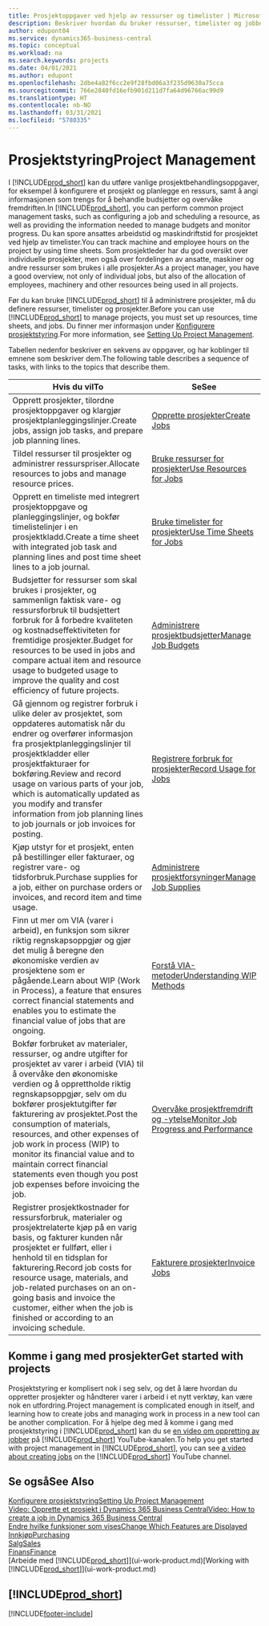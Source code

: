 ```yaml
---
title: Prosjektoppgaver ved hjelp av ressurser og timelister | Microsoft-dokumentasjon
description: Beskriver hvordan du bruker ressurser, timelister og jobber til å administrere prosjekter.
author: edupont04
ms.service: dynamics365-business-central
ms.topic: conceptual
ms.workload: na
ms.search.keywords: projects
ms.date: 04/01/2021
ms.author: edupont
ms.openlocfilehash: 2dbe4a82f6cc2e9f28fbd06a3f235d9630a75cca
ms.sourcegitcommit: 766e2840fd16efb901d211d7fa64d96766ac99d9
ms.translationtype: HT
ms.contentlocale: nb-NO
ms.lasthandoff: 03/31/2021
ms.locfileid: "5780335"
---
```

# <a name="project-management"></a><span data-ttu-id="8fc83-103">Prosjektstyring</span><span class="sxs-lookup"><span data-stu-id="8fc83-103">Project Management</span></span>
<span data-ttu-id="8fc83-104">I [!INCLUDE[prod_short](includes/prod_short.md)] kan du utføre vanlige prosjektbehandlingsoppgaver, for eksempel å konfigurere et prosjekt og planlegge en ressurs, samt å angi informasjonen som trengs for å behandle budsjetter og overvåke fremdriften.</span><span class="sxs-lookup"><span data-stu-id="8fc83-104">In [!INCLUDE[prod_short](includes/prod_short.md)], you can perform common project management tasks, such as configuring a job and scheduling a resource, as well as providing the information needed to manage budgets and monitor progress.</span></span> <span data-ttu-id="8fc83-105">Du kan spore ansattes arbeidstid og maskindriftstid for prosjektet ved hjelp av timelister.</span><span class="sxs-lookup"><span data-stu-id="8fc83-105">You can track machine and employee hours on the project by using time sheets.</span></span> <span data-ttu-id="8fc83-106">Som prosjektleder har du god oversikt over individuelle prosjekter, men også over fordelingen av ansatte, maskiner og andre ressurser som brukes i alle prosjekter.</span><span class="sxs-lookup"><span data-stu-id="8fc83-106">As a project manager, you have a good overview, not only of individual jobs, but also of the allocation of employees, machinery and other resources being used in all projects.</span></span>

<span data-ttu-id="8fc83-107">Før du kan bruke [!INCLUDE[prod_short](includes/prod_short.md)] til å administrere prosjekter, må du definere ressurser, timelister og prosjekter.</span><span class="sxs-lookup"><span data-stu-id="8fc83-107">Before you can use [!INCLUDE[prod_short](includes/prod_short.md)] to manage projects, you must set up resources, time sheets, and jobs.</span></span> <span data-ttu-id="8fc83-108">Du finner mer informasjon under [Konfigurere prosjektstyring](projects-setup-projects.md).</span><span class="sxs-lookup"><span data-stu-id="8fc83-108">For more information, see [Setting Up Project Management](projects-setup-projects.md).</span></span>  

<span data-ttu-id="8fc83-109">Tabellen nedenfor beskriver en sekvens av oppgaver, og har koblinger til emnene som beskriver dem.</span><span class="sxs-lookup"><span data-stu-id="8fc83-109">The following table describes a sequence of tasks, with links to the topics that describe them.</span></span>

| <span data-ttu-id="8fc83-110">Hvis du vil</span><span class="sxs-lookup"><span data-stu-id="8fc83-110">To</span></span> | <span data-ttu-id="8fc83-111">Se</span><span class="sxs-lookup"><span data-stu-id="8fc83-111">See</span></span> |
| --- | --- |
| <span data-ttu-id="8fc83-112">Opprett prosjekter, tilordne prosjektoppgaver og klargjør prosjektplanleggingslinjer.</span><span class="sxs-lookup"><span data-stu-id="8fc83-112">Create jobs, assign job tasks, and prepare job planning lines.</span></span> |[<span data-ttu-id="8fc83-113">Opprette prosjekter</span><span class="sxs-lookup"><span data-stu-id="8fc83-113">Create Jobs</span></span>](projects-how-create-jobs.md) |
| <span data-ttu-id="8fc83-114">Tildel ressurser til prosjekter og administrer ressurspriser.</span><span class="sxs-lookup"><span data-stu-id="8fc83-114">Allocate resources to jobs and manage resource prices.</span></span> |[<span data-ttu-id="8fc83-115">Bruke ressurser for prosjekter</span><span class="sxs-lookup"><span data-stu-id="8fc83-115">Use Resources for Jobs</span></span>](projects-how-use-resources.md) |
| <span data-ttu-id="8fc83-116">Opprett en timeliste med integrert prosjektoppgave og planleggingslinjer, og bokfør timelistelinjer i en prosjektkladd.</span><span class="sxs-lookup"><span data-stu-id="8fc83-116">Create a time sheet with integrated job task and planning lines and post time sheet lines to a job journal.</span></span> |[<span data-ttu-id="8fc83-117">Bruke timelister for prosjekter</span><span class="sxs-lookup"><span data-stu-id="8fc83-117">Use Time Sheets for Jobs</span></span>](projects-how-use-time-sheets.md) |
| <span data-ttu-id="8fc83-118">Budsjetter for ressurser som skal brukes i prosjekter, og sammenlign faktisk vare- og ressursforbruk til budsjettert forbruk for å forbedre kvaliteten og kostnadseffektiviteten for fremtidige prosjekter.</span><span class="sxs-lookup"><span data-stu-id="8fc83-118">Budget for resources to be used in jobs and compare actual item and resource usage to budgeted usage to improve the quality and cost efficiency of future projects.</span></span> |[<span data-ttu-id="8fc83-119">Administrere prosjektbudsjetter</span><span class="sxs-lookup"><span data-stu-id="8fc83-119">Manage Job Budgets</span></span>](projects-how-manage-budgets.md) |
| <span data-ttu-id="8fc83-120">Gå gjennom og registrer forbruk i ulike deler av prosjektet, som oppdateres automatisk når du endrer og overfører informasjon fra prosjektplanleggingslinjer til prosjektkladder eller prosjektfakturaer for bokføring.</span><span class="sxs-lookup"><span data-stu-id="8fc83-120">Review and record usage on various parts of your job, which is automatically updated as you modify and transfer information from job planning lines to job journals or job invoices for posting.</span></span> |[<span data-ttu-id="8fc83-121">Registrere forbruk for prosjekter</span><span class="sxs-lookup"><span data-stu-id="8fc83-121">Record Usage for Jobs</span></span>](projects-how-record-job-usage.md) |
| <span data-ttu-id="8fc83-122">Kjøp utstyr for et prosjekt, enten på bestillinger eller fakturaer, og registrer vare- og tidsforbruk.</span><span class="sxs-lookup"><span data-stu-id="8fc83-122">Purchase supplies for a job, either on purchase orders or invoices, and record item and time usage.</span></span> |[<span data-ttu-id="8fc83-123">Administrere prosjektforsyninger</span><span class="sxs-lookup"><span data-stu-id="8fc83-123">Manage Job Supplies</span></span>](projects-how-manage-project-supplies.md) |
| <span data-ttu-id="8fc83-124">Finn ut mer om VIA (varer i arbeid), en funksjon som sikrer riktig regnskapsoppgjør og gjør det mulig å beregne den økonomiske verdien av prosjektene som er pågående.</span><span class="sxs-lookup"><span data-stu-id="8fc83-124">Learn about WIP (Work in Process), a feature that ensures correct financial statements and enables you to estimate the financial value of jobs that are ongoing.</span></span> |[<span data-ttu-id="8fc83-125">Forstå VIA-metoder</span><span class="sxs-lookup"><span data-stu-id="8fc83-125">Understanding WIP Methods</span></span>](projects-understanding-wip.md) |
| <span data-ttu-id="8fc83-126">Bokfør forbruket av materialer, ressurser, og andre utgifter for prosjektet av varer i arbeid (VIA) til å overvåke den økonomiske verdien og å opprettholde riktig regnskapsoppgjør, selv om du bokfører prosjektutgifter før fakturering av prosjektet.</span><span class="sxs-lookup"><span data-stu-id="8fc83-126">Post the consumption of materials, resources, and other expenses of job work in process (WIP) to monitor its financial value and to maintain correct financial statements even though you post job expenses before invoicing the job.</span></span> |[<span data-ttu-id="8fc83-127">Overvåke prosjektfremdrift og -ytelse</span><span class="sxs-lookup"><span data-stu-id="8fc83-127">Monitor Job Progress and Performance</span></span>](projects-how-monitor-progress-performance.md) |
| <span data-ttu-id="8fc83-128">Registrer prosjektkostnader for ressursforbruk, materialer og prosjektrelaterte kjøp på en varig basis, og fakturer kunden når prosjektet er fullført, eller i henhold til en tidsplan for fakturering.</span><span class="sxs-lookup"><span data-stu-id="8fc83-128">Record job costs for resource usage, materials, and job-related purchases on an on-going basis and invoice the customer, either when the job is finished or according to an invoicing schedule.</span></span> |[<span data-ttu-id="8fc83-129">Fakturere prosjekter</span><span class="sxs-lookup"><span data-stu-id="8fc83-129">Invoice Jobs</span></span>](projects-how-invoice-jobs.md) |

## <a name="get-started-with-projects"></a><span data-ttu-id="8fc83-130">Komme i gang med prosjekter</span><span class="sxs-lookup"><span data-stu-id="8fc83-130">Get started with projects</span></span>

<span data-ttu-id="8fc83-131">Prosjektstyring er komplisert nok i seg selv, og det å lære hvordan du oppretter prosjekter og håndterer varer i arbeid i et nytt verktøy, kan være nok en utfordring.</span><span class="sxs-lookup"><span data-stu-id="8fc83-131">Project management is complicated enough in itself, and learning how to create jobs and managing work in process in a new tool can be another complication.</span></span> <span data-ttu-id="8fc83-132">For å hjelpe deg med å komme i gang med prosjektstyring i [!INCLUDE[prod_short](includes/prod_short.md)] kan du se [en video om oppretting av jobber](https://www.youtube.com/watch?v=VqaPWr7BWmw) på [!INCLUDE[prod_short](includes/prod_short.md)] YouTube-kanalen.</span><span class="sxs-lookup"><span data-stu-id="8fc83-132">To help you get started with project management in [!INCLUDE[prod_short](includes/prod_short.md)], you can see [a video about creating jobs](https://www.youtube.com/watch?v=VqaPWr7BWmw) on the [!INCLUDE[prod_short](includes/prod_short.md)] YouTube channel.</span></span>  

## <a name="see-also"></a><span data-ttu-id="8fc83-133">Se også</span><span class="sxs-lookup"><span data-stu-id="8fc83-133">See Also</span></span>

[<span data-ttu-id="8fc83-134">Konfigurere prosjektstyring</span><span class="sxs-lookup"><span data-stu-id="8fc83-134">Setting Up Project Management</span></span>](projects-setup-projects.md)  
[<span data-ttu-id="8fc83-135">Video: Opprette et prosjekt i Dynamics 365 Business Central</span><span class="sxs-lookup"><span data-stu-id="8fc83-135">Video: How to create a job in Dynamics 365 Business Central</span></span>](https://www.youtube.com/watch?v=VqaPWr7BWmw)  
[<span data-ttu-id="8fc83-136">Endre hvilke funksjoner som vises</span><span class="sxs-lookup"><span data-stu-id="8fc83-136">Change Which Features are Displayed</span></span>](ui-experiences.md)  
[<span data-ttu-id="8fc83-137">Innkjøp</span><span class="sxs-lookup"><span data-stu-id="8fc83-137">Purchasing</span></span>](purchasing-manage-purchasing.md)  
[<span data-ttu-id="8fc83-138">Salg</span><span class="sxs-lookup"><span data-stu-id="8fc83-138">Sales</span></span>](sales-manage-sales.md)  
[<span data-ttu-id="8fc83-139">Finans</span><span class="sxs-lookup"><span data-stu-id="8fc83-139">Finance</span></span>](finance.md)  
<span data-ttu-id="8fc83-140">[Arbeide med [!INCLUDE[prod_short](includes/prod_short.md)]](ui-work-product.md)</span><span class="sxs-lookup"><span data-stu-id="8fc83-140">[Working with [!INCLUDE[prod_short](includes/prod_short.md)]](ui-work-product.md)</span></span>  

## [!INCLUDE[prod_short](includes/free_trial_md.md)]  


[!INCLUDE[footer-include](includes/footer-banner.md)]